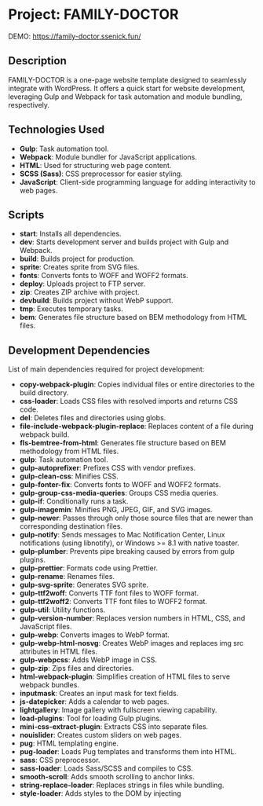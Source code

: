 # Project: FAMILY-DOCTOR

DEMO: https://family-doctor.ssenick.fun/

## Description
FAMILY-DOCTOR is a one-page website template designed to seamlessly integrate with WordPress. It offers a quick start for website development, leveraging Gulp and Webpack for task automation and module bundling, respectively.

## Technologies Used
- **Gulp**: Task automation tool.
- **Webpack**: Module bundler for JavaScript applications.
- **HTML**: Used for structuring web page content.
- **SCSS (Sass)**: CSS preprocessor for easier styling.
- **JavaScript**: Client-side programming language for adding interactivity to web pages.

## Scripts
- **start**: Installs all dependencies.
- **dev**: Starts development server and builds project with Gulp and Webpack.
- **build**: Builds project for production.
- **sprite**: Creates sprite from SVG files.
- **fonts**: Converts fonts to WOFF and WOFF2 formats.
- **deploy**: Uploads project to FTP server.
- **zip**: Creates ZIP archive with project.
- **devbuild**: Builds project without WebP support.
- **tmp**: Executes temporary tasks.
- **bem**: Generates file structure based on BEM methodology from HTML files.

## Development Dependencies
List of main dependencies required for project development:
- **copy-webpack-plugin**: Copies individual files or entire directories to the build directory.
- **css-loader**: Loads CSS files with resolved imports and returns CSS code.
- **del**: Deletes files and directories using globs.
- **file-include-webpack-plugin-replace**: Replaces content of a file during webpack build.
- **fls-bemtree-from-html**: Generates file structure based on BEM methodology from HTML files.
- **gulp**: Task automation tool.
- **gulp-autoprefixer**: Prefixes CSS with vendor prefixes.
- **gulp-clean-css**: Minifies CSS.
- **gulp-fonter-fix**: Converts fonts to WOFF and WOFF2 formats.
- **gulp-group-css-media-queries**: Groups CSS media queries.
- **gulp-if**: Conditionally runs a task.
- **gulp-imagemin**: Minifies PNG, JPEG, GIF, and SVG images.
- **gulp-newer**: Passes through only those source files that are newer than corresponding destination files.
- **gulp-notify**: Sends messages to Mac Notification Center, Linux notifications (using libnotify), or Windows >= 8.1 with native toaster.
- **gulp-plumber**: Prevents pipe breaking caused by errors from gulp plugins.
- **gulp-prettier**: Formats code using Prettier.
- **gulp-rename**: Renames files.
- **gulp-svg-sprite**: Generates SVG sprite.
- **gulp-ttf2woff**: Converts TTF font files to WOFF format.
- **gulp-ttf2woff2**: Converts TTF font files to WOFF2 format.
- **gulp-util**: Utility functions.
- **gulp-version-number**: Replaces version numbers in HTML, CSS, and JavaScript files.
- **gulp-webp**: Converts images to WebP format.
- **gulp-webp-html-nosvg**: Creates WebP images and replaces img src attributes in HTML files.
- **gulp-webpcss**: Adds WebP image in CSS.
- **gulp-zip**: Zips files and directories.
- **html-webpack-plugin**: Simplifies creation of HTML files to serve webpack bundles.
- **inputmask**: Creates an input mask for text fields.
- **js-datepicker**: Adds a calendar to web pages.
- **lightgallery**: Image gallery with fullscreen viewing capability.
- **load-plugins**: Tool for loading Gulp plugins.
- **mini-css-extract-plugin**: Extracts CSS into separate files.
- **nouislider**: Creates custom sliders on web pages.
- **pug**: HTML templating engine.
- **pug-loader**: Loads Pug templates and transforms them into HTML.
- **sass**: CSS preprocessor.
- **sass-loader**: Loads Sass/SCSS and compiles to CSS.
- **smooth-scroll**: Adds smooth scrolling to anchor links.
- **string-replace-loader**: Replaces strings in files while bundling.
- **style-loader**: Adds styles to the DOM by injecting <style> tags.
- **swiper**: Library for creating sliders and carousels.
- **terser-webpack-plugin**: Minifies and compresses JavaScript files.
- **tippy.js**: Library for creating tooltips.
- **transform-runtime**: Babel plugin for supporting new ECMAScript features on older JavaScript versions.
- **vanilla-lazyload**: Lazy loading library.
- **vinyl-ftp**: Uploads files to an FTP server.
- **webp-converter**: Converts images to WebP format.

## Dependencies
List of third-party libraries and frameworks used in the project:
- **simplebar**: Plugin for customizing scrollbars.


![Screenshot](https://github.com/ssenick/family-doctor/blob/master/family-doctor.png)
